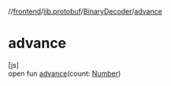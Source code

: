 //[frontend](../../../index.md)/[lib.protobuf](../index.md)/[BinaryDecoder](index.md)/[advance](advance.md)

# advance

[js]\
open fun [advance](advance.md)(count: [Number](https://kotlinlang.org/api/latest/jvm/stdlib/kotlin/-number/index.html))
